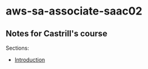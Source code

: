# aws-sa-associate-saac02
## Notes for Castrill's course

Sections:
* [Introduction](notes/Introduction.md)
